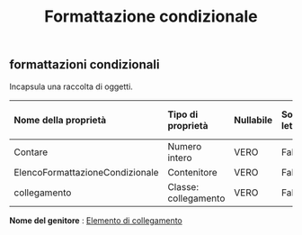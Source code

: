 ﻿---
title: Formattazione condizionale
second_title: Aspose.Cells Cloud Documen
type: docs
url: /it/specification/model/conditionalformattings/
description: "Aspose.Cells Specifica del modello cloud: Formattazioni condizionali. Gestisci facilmente Excel e altri fogli di calcolo con funzionalità come apertura, generazione, modifica, divisione, unione, confronto e conversione"
kwords: Excel, Office, Foglio di calcolo, Cloud REST API, Formattazione condizionale
weight: 50
---
## **formattazioni condizionali**

 Incapsula una raccolta di oggetti.

| Nome della proprietà| Tipo di proprietà| Nullabile| Sola lettura| Valore di default| Descrizione|
|:- |:- |:- |:- |:- |:- |
| Contare| Numero intero| VERO| Falso|||
| ElencoFormattazioneCondizionale| Contenitore| VERO| Falso|||
| collegamento| Classe: collegamento| VERO| Falso|||

**Nome del genitore** : [Elemento di collegamento](/specification/model/linkelement)

